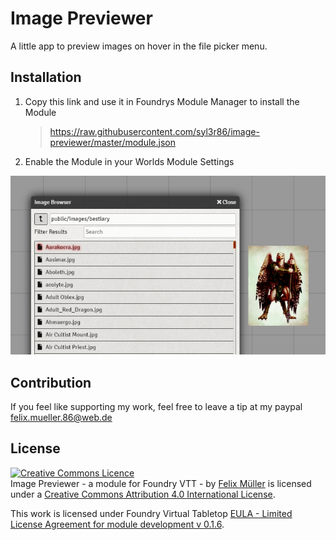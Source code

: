 # Image Previewer
A little app to preview images on hover in the file picker menu.

## Installation
1. Copy this link and use it in Foundrys Module Manager to install the Module

    > https://raw.githubusercontent.com/syl3r86/image-previewer/master/module.json
    
2. Enable the Module in your Worlds Module Settings

![example](preview.jpg)

## Contribution
If you feel like supporting my work, feel free to leave a tip at my paypal felix.mueller.86@web.de

## License
<a rel="license" href="http://creativecommons.org/licenses/by/4.0/"><img alt="Creative Commons Licence" style="border-width:0" src="https://i.creativecommons.org/l/by/4.0/88x31.png" /></a><br /><span xmlns:dct="http://purl.org/dc/terms/" property="dct:title">Image Previewer - a module for Foundry VTT -</span> by <a xmlns:cc="http://creativecommons.org/ns#" href="https://github.com/syl3r86?tab=repositories" property="cc:attributionName" rel="cc:attributionURL">Felix Müller</a> is licensed under a <a rel="license" href="http://creativecommons.org/licenses/by/4.0/">Creative Commons Attribution 4.0 International License</a>.

This work is licensed under Foundry Virtual Tabletop [EULA - Limited License Agreement for module development v 0.1.6](http://foundryvtt.com/pages/license.html).

